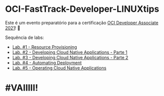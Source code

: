 # OCI-FastTrack-Developer-LINUXtips
Este é um evento preparatório para a certificação [OCI Developer Associate 2021](https://mylearn.oracle.com/learning-path/become-an-oci-developer-associate/35644/102197)! 🚀

Sequência de labs:

- [Lab. #1 - Resource Provisioning](/Lab.%20%231%20-%20Resource%20Provisioning)
- [Lab. #2 - Developing Cloud Native Applications - Parte 1](Lab.%20%232%20-%20Developing%20Cloud%20Native%20Applications%20-%20Parte%201)
- [Lab. #3 - Developing Cloud Native Applications - Parte 2](/Lab.%20%233%20-%20Developing%20Cloud%20Native%20Applications%20-%20Parte%202)
- [Lab. #4 - Automating Deployment](/Lab.%20%234%20-%20Automating%20Deployment)
- [Lab. #5 - Operating Cloud Native Applications](/Lab.%20%235%20-%20Operating%20Cloud%20Native%20Applications)

# #VAIIIII!
